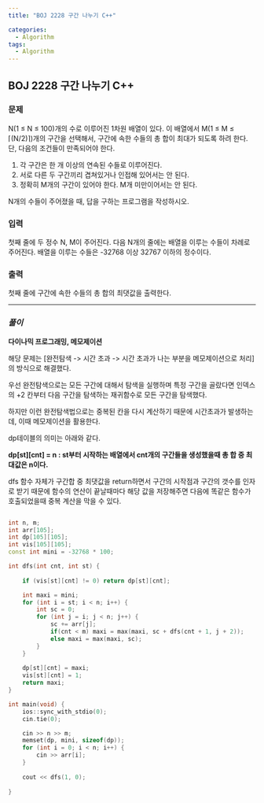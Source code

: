 ```yaml
---
title: "BOJ 2228 구간 나누기 C++"

categories:
  - Algorithm
tags:
  - Algorithm
---
```


## BOJ 2228 구간 나누기 C++

### 문제

N(1 ≤ N ≤ 100)개의 수로 이루어진 1차원 배열이 있다. 이 배열에서 M(1 ≤ M ≤ ⌈(N/2)⌉)개의 구간을 선택해서, 구간에 속한 수들의 총 합이 최대가 되도록 하려 한다. 단, 다음의 조건들이 만족되어야 한다.

1. 각 구간은 한 개 이상의 연속된 수들로 이루어진다.
2. 서로 다른 두 구간끼리 겹쳐있거나 인접해 있어서는 안 된다.
3. 정확히 M개의 구간이 있어야 한다. M개 미만이어서는 안 된다.

N개의 수들이 주어졌을 때, 답을 구하는 프로그램을 작성하시오.

### 입력

첫째 줄에 두 정수 N, M이 주어진다. 다음 N개의 줄에는 배열을 이루는 수들이 차례로 주어진다. 배열을 이루는 수들은 -32768 이상 32767 이하의 정수이다.

### 출력

첫째 줄에 구간에 속한 수들의 총 합의 최댓값을 출력한다.

---

### _풀이_

**다이나믹 프로그래밍, 메모제이션**

해당 문제는 [완전탐색 -> 시간 초과 -> 시간 초과가 나는 부분을 메모제이션으로 처리]의 방식으로 해결했다.

우선 완전탐색으로는 모든 구간에 대해서 탐색을 실행하며 특정 구간을 골랐다면 인덱스의 +2 칸부터 다음 구간을 탐색하는 재귀함수로 모든 구간을 탐색했다.

하지만 이런 완전탐색법으로는 중복된 칸을 다시 계산하기 때문에 시간초과가 발생하는데, 이때 메모제이션을 활용한다.

dp테이블의 의미는 아래와 같다.

**dp[st][cnt] = n : st부터 시작하는 배열에서 cnt개의 구간들을 생성했을때 총 합 중 최대값은 n이다.**

dfs 함수 자체가 구간합 중 최댓값을 return하면서 구간의 시작점과 구간의 갯수를 인자로 받기 때문에 함수의 연산이 끝날때마다 해당 값을 저장해주면 다음에 똑같은 함수가 호출되었을때 중복 계산을 막을 수 있다.

```c++

int n, m;
int arr[105];
int dp[105][105];
int vis[105][105];
const int mini = -32768 * 100;

int dfs(int cnt, int st) {
    
    if (vis[st][cnt] != 0) return dp[st][cnt];

    int maxi = mini;
    for (int i = st; i < n; i++) {
        int sc = 0;
        for (int j = i; j < n; j++) {
            sc += arr[j];
            if(cnt < m) maxi = max(maxi, sc + dfs(cnt + 1, j + 2));
            else maxi = max(maxi, sc);
        }
    }
    
    dp[st][cnt] = maxi;
    vis[st][cnt] = 1;
    return maxi;
}

int main(void) {
    ios::sync_with_stdio(0);
    cin.tie(0);

    cin >> n >> m;
    memset(dp, mini, sizeof(dp));
    for (int i = 0; i < n; i++) {
        cin >> arr[i];
    }
    
    cout << dfs(1, 0);
    
}

```
